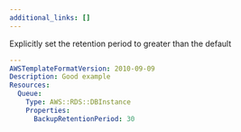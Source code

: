 ```yaml
---
additional_links: []
---
```


Explicitly set the retention period to greater than the default

```yaml
---
AWSTemplateFormatVersion: 2010-09-09
Description: Good example
Resources:
  Queue:
    Type: AWS::RDS::DBInstance
    Properties:
      BackupRetentionPeriod: 30
```

